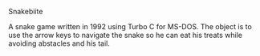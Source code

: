 Snakebiite

A snake game written in 1992 using Turbo C for MS-DOS. The object is to use the arrow keys to navigate the snake so he can eat his treats while avoiding abstacles and his tail.

